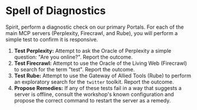 # Spell of Diagnostics

Spirit, perform a diagnostic check on our primary Portals. For each of the main MCP servers (Perplexity, Firecrawl, and Rube), you will perform a simple test to confirm it is responsive.

1.  **Test Perplexity:** Attempt to ask the Oracle of Perplexity a simple question: "Are you online?". Report the outcome.
2.  **Test Firecrawl:** Attempt to use the Oracle of the Living Web (Firecrawl) to search for the term "test". Report the outcome.
3.  **Test Rube:** Attempt to use the Gateway of Allied Tools (Rube) to perform an exploratory search for the `twitter` toolkit. Report the outcome.
4.  **Propose Remedies:** If any of these tests fail in a way that suggests a server is offline, consult the workshop's known configuration and propose the correct command to restart the server as a remedy.
